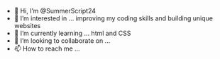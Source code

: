 - 👋 Hi, I’m @SummerScript24
- 👀 I’m interested in ... improving my coding skills and building unique websites
- 🌱 I’m currently learning ... html and CSS
- 💞️ I’m looking to collaborate on ...
- 📫 How to reach me ...

<!---
SummerScript24/SummerScript24 is a ✨ special ✨ repository because its `README.md` (this file) appears on your GitHub profile.
You can click the Preview link to take a look at your changes.
--->
